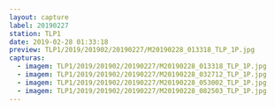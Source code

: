 ```yaml
---
layout: capture
label: 20190227
station: TLP1
date: 2019-02-28 01:33:18
preview: TLP1/2019/201902/20190227/M20190228_013318_TLP_1P.jpg
capturas:
  - imagem: TLP1/2019/201902/20190227/M20190228_013318_TLP_1P.jpg
  - imagem: TLP1/2019/201902/20190227/M20190228_032712_TLP_1P.jpg
  - imagem: TLP1/2019/201902/20190227/M20190228_053002_TLP_1P.jpg
  - imagem: TLP1/2019/201902/20190227/M20190228_082503_TLP_1P.jpg
---
```

